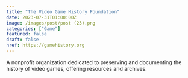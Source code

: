 ```yaml
---
title: "The Video Game History Foundation"
date: 2023-07-31T01:00:00Z
image: /images/post/post (23).png
categories: ["Game"]
featured: false
draft: false
href: https://gamehistory.org
---
```

A nonprofit organization dedicated to preserving and documenting the history of video games, offering resources and archives.
